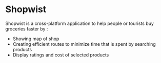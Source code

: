 # Shopwist
Shopwist is a cross-platform application to help people or tourists buy groceries faster by :
- Showing map of shop
- Creating efficient routes to minimize time that is spent by searching products
- Display ratings and cost of selected products

